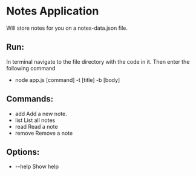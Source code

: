 # Notes Application 

Will store notes for you on a notes-data.json file. 

## Run: 
In terminal navigate to the file directory with the code in it. Then enter the following command 

* node app.js [command] -t [title] -b [body] 

## Commands:
  - add     Add a new note.
  - list    List all notes
  - read    Read a note
  - remove  Remove a note

## Options:
  - --help  Show help     